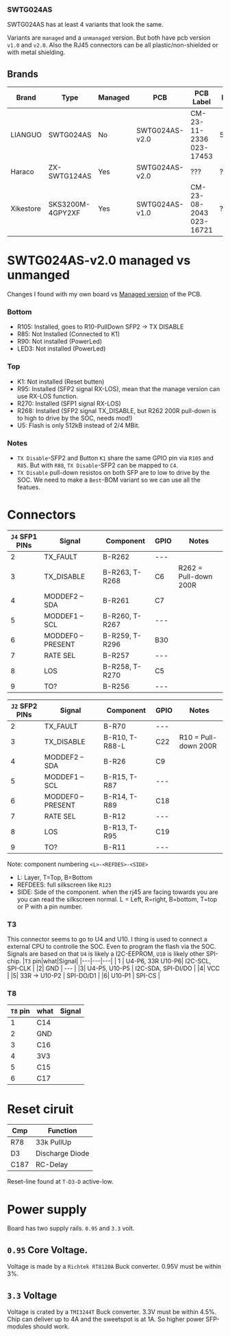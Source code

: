### SWTG024AS
SWTG024AS has at least 4 variants that look the same.

Variants are `managed` and a `unmanaged` version.
But both have pcb version `v1.0` and `v2.0`. 
Also the RJ45 connectors can be all plastic/non-shielded or with metal shielding.

## Brands
|Brand|Type|Managed|PCB|PCB Label|Flash|Chip RTL|
|---|---|---|---|---|---|---|
| LIANGUO |SWTG024AS |No|  SWTG024AS-v2.0 | CM-23-11-2336 023-17453| 512kB| 8272 |
| Haraco |ZX-SWTG124AS | Yes |  SWTG024AS-v2.0 | ??? | ??? | 8272 |
| Xikestore |SKS3200M-4GPY2XF | Yes |  SWTG024AS-v1.0 | CM-23-08-2043 023-16721 | ??? | 8272 |

# SWTG024AS-v2.0 managed vs unmanged
Changes I found with my own board vs [Managed version](https://github.com/up-n-atom/SWTG118AS/tree/main/photos/SWGT024AS-v2.0) of the PCB.

### Bottom
*  R105: Installed, goes to R10-PullDown SFP2 -> TX DISABLE
*  R85: Not Installed (Connected to K1)
*  R90: Not installed (PowerLed) 
*  LED3: Not installed (PowerLed)
### Top
* K1: Not installed (Reset butten)
* R95: Installed (SFP2 signal RX-LOS), mean that the manage version can use RX-LOS function.
* R270: Installed (SFP1 signal RX-LOS)
* R268: Installed (SFP2 signal TX_DISABLE, but R262 200R pull-down is to high to drive by the SOC, needs mod!)
* U5: Flash is only 512kB instead of 2/4 MBit.

### Notes
* `TX Disable`-SFP2 and Button `K1` share the same GPIO pin via `R105` and `R85`.
  But with `R88`, `TX Disable`-SFP2 can be mapped to `C4`.
* `TX Disable` pull-down resistos on both SFP are to low to drive by the SOC.
  We need to make a `Best`-BOM variant so we can use all the featues.

# Connectors
|`J4` SFP1 PINs | Signal | Component | GPIO | Notes |
|---|---|---|---|---|
|2|	TX_FAULT	      | B-R262	       | --- | | 
|3|	TX_DISABLE	      | B-R263, T-R268 | C6	 | R262 = Pull-down 200R|
|4|	MODDEF2 – SDA     |	B-R261	       | C7	 | |
|5|	MODDEF1 – SCL     |	B-R260, T-R267 |---	 | |
|6|	MODDEF0 – PRESENT |	B-R259, T-R296 | B30 | |
|7|	RATE SEL          |	B-R257	       | --- | |
|8|	LOS	              | B-R258, T-R270 | C5	 | | 
|9|	TO?               | B-R256	       | --- | |

|`J2` SFP2 PINs | Signal | Component | GPIO | Notes |
|---|---|---|---|---|
|2|	TX_FAULT	      | B-R70	      | ---	| |
|3|	TX_DISABLE	      | B-R10, T-R88-L | C22	| R10 = Pull-down 200R |
|4|	MODDEF2 – SDA     |	B-R26         | C9	| |
|5|	MODDEF1 – SCL     |	B-R15, T-R87  |	---	| |
|6|	MODDEF0 – PRESENT |	B-R14, T-R89  | C18	| |
|7|	RATE SEL          |	B-R12	      | ---	| | 
|8|	LOS	              | B-R13, T-R95  |	C19	| | 
|9|	TO?               | B-R11	      | ---	| | 

Note: component numbering `<L>-<REFDES>-<SIDE>`
* L: Layer, T=Top, B=Bottom
* REFDEES: full silkscreen like `R123`
* SIDE: Side of the component. when the rj45 are facing towards you are you can read the silkscreen normal.
  L = Left, R=right, B=bottom, T=top or P with a pin number.

### T3
This connector seems to go to U4 and U10.
I thing is used to connect a external CPU to controlle the SOC.
Even to program the flash via the SOC.
Signals are based on that `U4` is likely a I2C-EEPROM, `U10` is likely other SPI-chip.
|`T3` pin|what|Signal|
|---|---|---|
| 1 | U4-P6, 33R U10-P6| I2C-SCL, SPI-CLK |
|2| GND | --- |
|3| U4-P5, U10-P5  | I2C-SDA, SPI-DI/DO |
|4| VCC  | 
|5| 33R -> U10-P2 | SPI-DO/D1 | 
|6| U10-P1 | SPI-CS |

### T8
|`T8` pin|what|Signal|
|---|---|---|
| 1 | C14 | |
| 2 | GND | |
| 3 | C16 | |
| 4 | 3V3 | |
| 5 | C15 | |
| 6 | C17 | |

# Reset ciruit
| Cmp | Function |
|---|---|
| R78 | 33k PullUp|
| D3 | Discharge Diode |
| C187 | RC-Delay |

Reset-line found at `T-D3-D` active-low.

# Power supply

Board has two supply rails.
`0.95` and `3.3` volt.

## `0.95` Core Voltage.

Voltage is made by a `Richtek RT8120A` Buck converter.
0.95V must be within 3%.

## `3.3` Voltage

Voltage is crated by a `TMI3244T` Buck converter.
3.3V must be within 4.5%.
Chip can deliver up to 4A and the sweetspot is at 1A.
So higher power SFP-modules should work.

